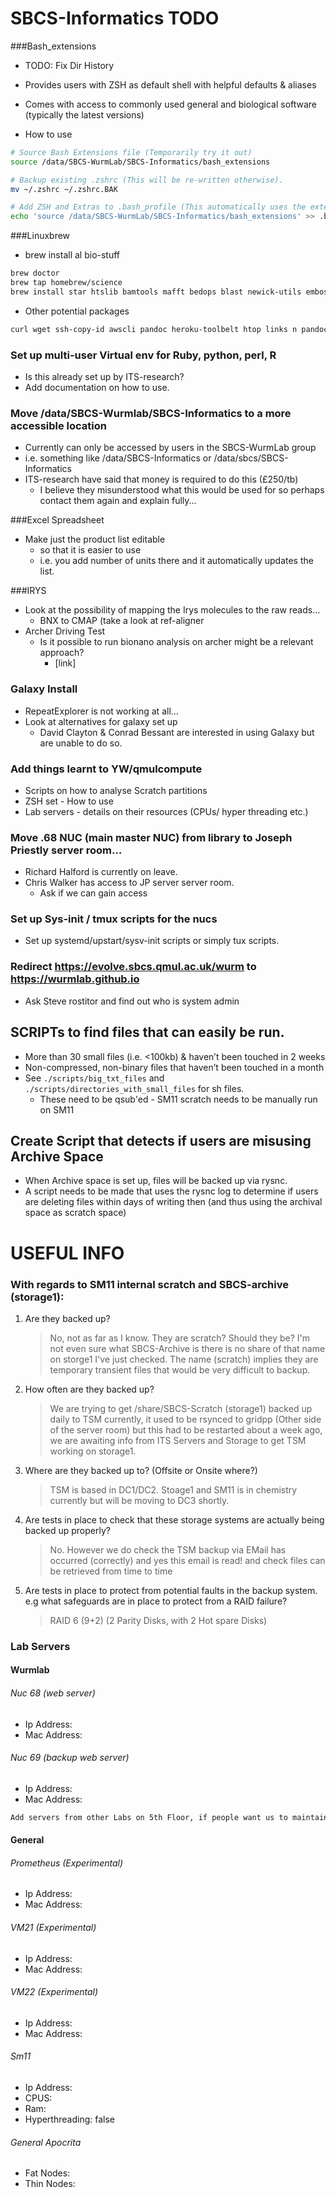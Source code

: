 # SBCS-Informatics TODO

###Bash_extensions
- TODO: Fix Dir History
- Provides users with ZSH as default shell with helpful defaults & aliases
- Comes with access to commonly used general and biological software (typically the latest versions)

- How to use

```sh
# Source Bash Extensions file (Temporarily try it out)
source /data/SBCS-WurmLab/SBCS-Informatics/bash_extensions

# Backup existing .zshrc (This will be re-written otherwise).
mv ~/.zshrc ~/.zshrc.BAK

# Add ZSH and Extras to .bash_profile (This automatically uses the extensions each time you log in)
echo 'source /data/SBCS-WurmLab/SBCS-Informatics/bash_extensions' >> .bash_profile
```

###Linuxbrew
- brew install al bio-stuff

```sh
brew doctor
brew tap homebrew/science
brew install star htslib bamtools mafft bedops blast newick-utils emboss prank blat raxml bowtie2 genometools hmmer seqtk
```

- Other potential packages

```sh
curl wget ssh-copy-id awscli pandoc heroku-toolbelt htop links n pandoc-citeproc unison imagemagick parallel pv aircrack-ng ircii boot2docker lftp gcc cmake youtube-dl chktex latex2rtf lftp ncftp gd unrar tmux sshfs
```

### Set up multi-user Virtual env for Ruby, python, perl, R
- Is this already set up by ITS-research?
- Add documentation on how to use.

### Move /data/SBCS-Wurmlab/SBCS-Informatics to a more accessible location
- Currently can only be accessed by users in the  SBCS-WurmLab group
- i.e. something like /data/SBCS-Informatics or /data/sbcs/SBCS-Informatics
- ITS-research have said that money is required to do this (£250/tb)
  - I believe they misunderstood what this would be used for so perhaps contact them again and explain fully...

###Excel Spreadsheet
- Make just the product list editable
  - so that it is easier to use
  - i.e. you add number of units there and it automatically updates the list.

###IRYS
- Look at the possibility of mapping the Irys molecules to the raw reads…
  - BNX to CMAP (take a look at ref-aligner
- Archer Driving Test
  - Is it possible to run bionano analysis on archer might be a relevant approach?
    - [link]

### Galaxy Install
- RepeatExplorer is not working at all…
- Look at alternatives for galaxy set up
  - David Clayton & Conrad Bessant are interested in using Galaxy but are unable to do so.

### Add things learnt to YW/qmulcompute
- Scripts on how to analyse Scratch partitions
- ZSH set - How to use
- Lab servers - details on their resources (CPUs/ hyper threading etc.)

### Move .68 NUC (main master NUC) from library to Joseph Priestly server room…
- Richard Halford is currently on leave.
- Chris Walker has access to JP server server room.
  - Ask if we can gain access

### Set up Sys-init / tmux scripts for the nucs
- Set up systemd/upstart/sysv-init scripts or simply tux scripts.

### Redirect https://evolve.sbcs.qmul.ac.uk/wurm to https://wurmlab.github.io
- Ask Steve rostitor and find out who is system admin

## SCRIPTs to find files that can easily be run.
- More than 30 small files (i.e. <100kb) & haven’t been touched in 2 weeks
- Non-compressed, non-binary files that haven’t been touched in a month
- See `./scripts/big_txt_files` and `./scripts/directories_with_small_files` for sh files.
  - These need to be qsub'ed - SM11 scratch needs to be manually run on SM11

## Create Script that detects if users are misusing Archive Space
- When Archive space is set up, files will be backed up via rysnc.
- A script needs to be made that uses the rysnc log to determine if users are deleting files within days of writing then (and thus using the archival space as scratch space)


# USEFUL INFO

### With regards to SM11 internal scratch and SBCS-archive (storage1):
1. Are they backed up?
    >No, not as far as I know. They are scratch? Should they be? I'm not even sure what SBCS-Archive is there is no share of that name on storge1 I've just checked. The name (scratch) implies they are temporary transient files that would be very difficult to backup.

2. How often are they backed up?
    >We are trying to get /share/SBCS-Scratch (storage1) backed up daily to TSM currently, it used to be rsynced to gridpp (Other side of the server room) but this had to be restarted about a week ago, we are awaiting info from ITS Servers and Storage to get TSM working on storage1.

3. Where are they backed up to? (Offsite or Onsite where?)
    >TSM is based in DC1/DC2. Stoage1 and SM11 is in chemistry currently but will be moving to DC3 shortly.

4. Are tests in place to check that these storage systems are actually being backed up properly?
    >No. However we do check the TSM backup via EMail has occurred (correctly) and yes this email is read! and check files can be retrieved from time to time

5. Are tests in place to protect from potential faults in the backup system. e.g what safeguards are in place to protect from a RAID failure?
    >RAID 6 (9+2) (2 Parity Disks, with 2 Hot spare Disks)

### Lab Servers
#### Wurmlab
###### Nuc 68 (web server)
- Ip Address:
- Mac Address:

###### Nuc 69 (backup web server)
- Ip Address:
- Mac Address:


```sh
Add servers from other Labs on 5th Floor, if people want us to maintain them...
```

#### General
###### Prometheus (Experimental)
- Ip Address:
- Mac Address:

###### VM21 (Experimental)
- Ip Address:
- Mac Address:

###### VM22 (Experimental)
- Ip Address:
- Mac Address:

###### Sm11
- Ip Address:
- CPUS:
- Ram:
- Hyperthreading: false

###### General Apocrita
- Fat Nodes:
- Thin Nodes:


